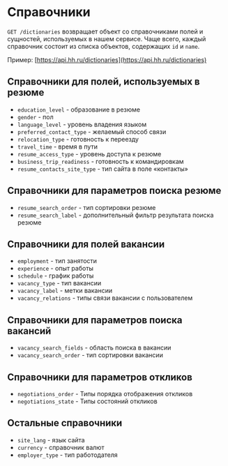 Справочники
===========

`GET /dictionaries` возвращает объект со справочниками полей и сущностей, используемых в нашем сервисе.
Чаще всего, каждый справочник состоит из списка объектов, содержащих `id` и `name`.

Пример: [https://api.hh.ru/dictionaries](https://api.hh.ru/dictionaries)

Справочники для полей, используемых в резюме
--------------------------------------------
* `education_level` - образование в резюме
* `gender` - пол
* `language_level` - уровень владения языком
* `preferred_contact_type` - желаемый способ связи
* `relocation_type` - готовность к переезду
* `travel_time` - время в пути
* `resume_access_type` - уровень доступа к резюме
* `business_trip_readiness` - готовность к командировкам
* `resume_contacts_site_type` - тип сайта в поле «контакты»

Справочники для параметров поиска резюме
------------------------------------------
* `resume_search_order` - тип сортировки резюме
* `resume_search_label` - дополнительный фильтр результата поиска резюме

Справочники для полей вакансии
------------------------------
* `employment` - тип занятости
* `experience` - опыт работы
* `schedule` - график работы
* `vacancy_type` - тип вакансии
* `vacancy_label` - метки вакансии
* `vacancy_relations` - типы связи вакансии с пользователем

Справочники для параметров поиска вакансий
------------------------------------------
* `vacancy_search_fields` - область поиска в вакансии
* `vacancy_search_order` - тип сортировки вакансии

Справочники для параметров откликов
------------------------------------------
* `negotiations_order` - Типы порядка отображения откликов
* `negotiations_state` - Типы состояний откликов


Остальные справочники
---------------------
* `site_lang` - язык сайта
* `currency` - cправочник валют
* `employer_type` - тип работодателя
